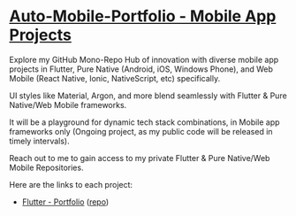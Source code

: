 

# [Auto-Mobile-Portfolio - Mobile App Projects](#)
<!-- (https://www.auto-mobile-portfolio.AUTO.com) -->


Explore my GitHub Mono-Repo Hub of innovation with diverse mobile app projects in Flutter, Pure Native (Android, iOS, Windows Phone), and Web Mobile (React Native, Ionic, NativeScript, etc) specifically. 

UI styles like Material, Argon, and more blend seamlessly with Flutter & Pure Native/Web Mobile frameworks. 

It will be a playground for dynamic tech stack combinations, in Mobile app frameworks only (Ongoing project, as my public code will be released in timely intervals). 


Reach out to me to gain access to my private Flutter  & Pure Native/Web Mobile Repositories.


Here are the links to each project:


* [Flutter - Portfolio](https://github.com/Amo-Addai/flutter-portfolio)  ([repo](https://github.com/Amo-Addai/flutter-portfolio))

